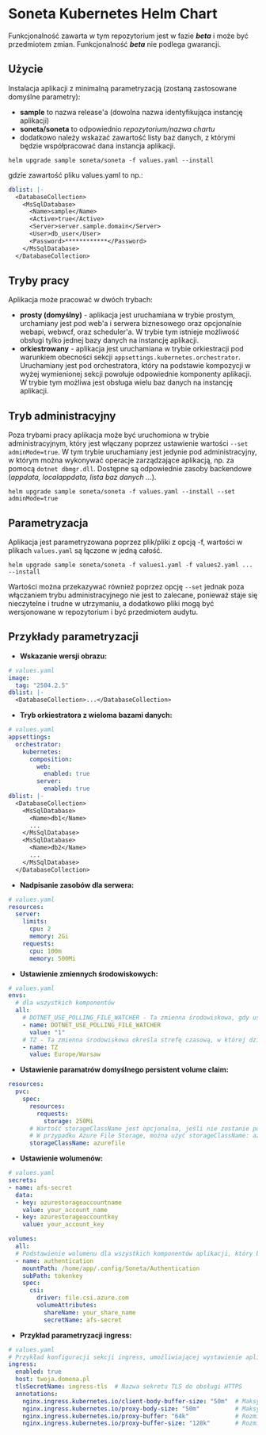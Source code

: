 # Soneta Kubernetes Helm Chart

Funkcjonalność zawarta w tym repozytorium jest w fazie ***beta*** i może być przedmiotem zmian. Funkcjonalność ***beta*** nie podlega gwarancji.

## Użycie
Instalacja aplikacji z minimalną parametryzacją (zostaną zastosowane domyślne parametry):
- **sample** to nazwa release'a (dowolna nazwa identyfikująca instancję aplikacji)
- **soneta/soneta** to odpowiednio *repozytorium/nazwa chartu*
- dodatkowo należy wskazać zawartość listy baz danych, z którymi będzie współpracować dana instancja aplikacji.


```console
helm upgrade sample soneta/soneta -f values.yaml --install
```

gdzie zawartość pliku values.yaml to np.:
```yaml
dblist: |-
  <DatabaseCollection>
    <MsSqlDatabase>
      <Name>sample</Name>
      <Active>true</Active>
      <Server>server.sample.domain</Server>
      <User>db_user</User>
      <Password>************</Password>
    </MsSqlDatabase>
  </DatabaseCollection>
```
## Tryby pracy
Aplikacja może pracować w dwóch trybach:
- **prosty (domyślny)** - aplikacja jest uruchamiana w trybie prostym, urchamiany jest pod web'a i serwera biznesowego oraz opcjonalnie webapi, webwcf, oraz scheduler'a. W trybie tym istnieje możliwość obsługi tylko jednej bazy danych na instancję aplikacji.
- **orkiestrowany** - aplikacja jest uruchamiana w trybie orkiestracji pod warunkiem obecności sekcji `appsettings.kubernetes.orchestrator`. Uruchamiany jest pod orchestratora, który na podstawie kompozycji w wyżej wymienionej sekcji powołuje odpowiednie komponenty aplikacji. W trybie tym możliwa jest obsługa wielu baz danych na instancję aplikacji.

## Tryb administracyjny
Poza trybami pracy aplikacja może być uruchomiona w trybie administracyjnym, który jest włączany poprzez ustawienie wartości `--set adminMode=true`. W tym trybie uruchamiany jest jedynie pod administracyjny, w którym można wykonywać operacje zarządzające aplikacją, np. za pomocą `dotnet dbmgr.dll`. Dostępne są odpowiednie zasoby backendowe (*appdata, localappdata, lista baz danych ...*).
```console
helm upgrade sample soneta/soneta -f values.yaml --install --set adminMode=true
```
## Parametryzacja
Aplikacja jest parametryzowana poprzez plik/pliki z opcją -f, wartości w plikach `values.yaml` są łączone w jedną całość.
```console
helm upgrade sample soneta/soneta -f values1.yaml -f values2.yaml ... --install
```
Wartości można przekazywać również poprzez opcję `--set` jednak poza włączaniem trybu administracyjnego nie jest to zalecane, ponieważ staje się nieczytelne i trudne w utrzymaniu, a dodatkowo pliki mogą być wersjonowane w repozytorium i być przedmiotem audytu.

## Przykłady parametryzacji

- **Wskazanie wersji obrazu:**

```yaml
# values.yaml
image:
  tag: "2504.2.5"
dblist: |-
  <DatabaseCollection>...</DatabaseCollection>
```

- **Tryb orkiestratora z wieloma bazami danych:**

```yaml
# values.yaml
appsettings:
  orchestrator:
    kubernetes:
      composition:
        web:
          enabled: true
        server:
          enabled: true
dblist: |-
  <DatabaseCollection>
    <MsSqlDatabase>
      <Name>db1</Name>
      ...
    </MsSqlDatabase>
    <MsSqlDatabase>
      <Name>db2</Name>
      ...
    </MsSqlDatabase>
  </DatabaseCollection>
```

- **Nadpisanie zasobów dla serwera:**

```yaml
# values.yaml
resources:
  server:
    limits:
      cpu: 2
      memory: 2Gi
    requests:
      cpu: 100m
      memory: 500Mi
```

- **Ustawienie zmiennych środowiskowych:**

```yaml
# values.yaml
envs:
  # dla wszystkich komponentów
  all:
    # DOTNET_USE_POLLING_FILE_WATCHER - Ta zmienna środowiskowa, gdy ustawiona na "1", wymusza na platformie .NET używanie mechanizmu aktywnego sprawdzania zmian w plikach (polling) zamiast domyślnego mechanizmu powiadomień systemowych. Może to być przydatne w środowiskach, gdzie powiadomienia o zmianach plików nie działają poprawnie, np. w kontenerach lub na systemach plików sieciowych.
    - name: DOTNET_USE_POLLING_FILE_WATCHER
      value: "1"
    # TZ - Ta zmienna środowiskowa określa strefę czasową, w której działa aplikacja. Ustawienie jej na "Europe/Warsaw" powoduje, że wszystkie operacje związane z czasem będą wykonywane zgodnie z czasem lokalnym dla Polski.
    - name: TZ
      value: Europe/Warsaw
```
- **Ustawienie paramatrów domyślnego persistent volume claim:**

```yaml
resources:
  pvc:
    spec:
      resources:
        requests:
          storage: 250Mi
      # Wartość storageClassName jest opcjonalna, jeśli nie zostanie podana, domyślnie zostanie użyta storage class zdefiniowana w klastrze.
      # W przypadku Azure File Storage, można użyć storageClassName: azurefile
      storageClassName: azurefile
```

- **Ustawienie wolumenów:**

```yaml
# values.yaml
secrets:
- name: afs-secret
  data:
  - key: azurestorageaccountname
    value: your_account_name
  - key: azurestorageaccountkey
    value: your_account_key

volumes:
  all:
  # Podstawienie wolumenu dla wszystkich komponentów aplikacji, który będzie montowany w katalogu /home/app/.config/Soneta/Authentication i będzie zawierał plik z kluczami dla tokenów aplikacji
  - name: authentication
    mountPath: /home/app/.config/Soneta/Authentication
    subPath: tokenkey
    spec:
      csi:
        driver: file.csi.azure.com
        volumeAttributes:
          shareName: your_share_name
          secretName: afs-secret
```

- **Przykład parametryzacji ingress:**

```yaml
# values.yaml
# Przykład konfiguracji sekcji ingress, umożliwiającej wystawienie aplikacji na zewnątrz klastra z obsługą TLS oraz dodatkowymi adnotacjami dla kontrolera nginx.
ingress:
  enabled: true
  host: twoja.domena.pl
  tlsSecretName: ingress-tls  # Nazwa sekretu TLS do obsługi HTTPS
  annotations:
    nginx.ingress.kubernetes.io/client-body-buffer-size: "50m"  # Maksymalny rozmiar bufora ciała żądania
    nginx.ingress.kubernetes.io/proxy-body-size: "50m"          # Maksymalny rozmiar żądania przesyłanego przez proxy
    nginx.ingress.kubernetes.io/proxy-buffer: "64k"             # Rozmiar bufora proxy
    nginx.ingress.kubernetes.io/proxy-buffer-size: "128k"       # Rozmiar pojedynczego bufora proxy
```
